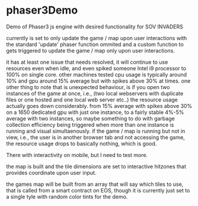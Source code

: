 # phaser3Demo
Demo of Phaser3 js engine with desired functionality for SOV INVADERS

currently is set to only update the game / map upon user interactions with the standard 'update' phaser function ommited and a custom function to gets triggered to update the game / map only upon user interactions.  

it has at least one issue that needs resolved, it will continue to use resources even when idle, and even spiked someone Intel i9 processor to 100% on single core.  other machines tested cpu usage is typically around 10% and gpu around 15% average but with spikes above 30% at times.  one other thing to note that is unexpected behaviour, is if you open two instances of the game at once, i.e., (two local webservers with duplicate files or one hosted and one local web server etc..) the resource usage actually goes down considerably.  from 15% average with spikes above 30% on a 1650 dedicated gpu with just one instance, to a fairly stable 4%-5% average with two instances, so maybe something to do with garbage collection efficiency being triggered when more than one instance is running and visual simultaenously.  if the game / map is running but not in view, i.e., the user is in another browser tab and not accessing the game, the resource usage drops to basically nothing, which is good.  

There with interactivity on mobile, but I need to test more.  

the map is built and the tile dimensions are set to interactive hitzones that provides coordinate upon user input.

the games map will be built from an array that will say which tiles to use, that is called from a smart contract on EOS, though it is currently just set to a single tyle with random color tints for the demo.    
